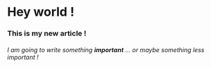 # Hey world !

### This is my new article !

###### I am going to write something **important** ... or maybe something _less important_ !
